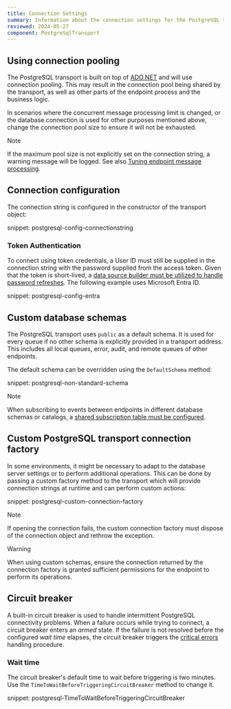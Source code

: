 ```yaml
---
title: Connection Settings
summary: Information about the connection settings for the PostgreSQL transport, including custom database schemas and circuit breakers
reviewed: 2024-05-27
component: PostgreSqlTransport
---
```


## Using connection pooling

The PostgreSQL transport is built on top of [ADO.NET](https://docs.microsoft.com/en-us/dotnet/framework/data/adonet/index) and will use connection pooling. This may result in the connection pool being shared by the transport, as well as other parts of the endpoint process and the business logic.

In scenarios where the concurrent message processing limit is changed, or the database connection is used for other purposes mentioned above, change the connection pool size to ensure it will not be exhausted.

> [!NOTE]
> If the maximum pool size is not explicitly set on the connection string, a warning message will be logged. See also [Tuning endpoint message processing](/nservicebus/operations/tuning.md).

## Connection configuration

The connection string is configured in the constructor of the transport object:

snippet: postgresql-config-connectionstring

### Token Authentication

To connect using token credentials, a User ID must still be supplied in the connection string with the password supplied from the access token. Given that the token is short-lived, a [data source builder must be utilized to handle password refreshes](https://devblogs.microsoft.com/dotnet/using-postgre-sql-with-dotnet-and-entra-id/). The following example uses Microsoft Entra ID.

snippet: postgresql-config-entra

## Custom database schemas

The PostgreSQL transport uses `public` as a default schema. It is used for every queue if no other schema is explicitly provided in a transport address. This includes all local queues, error, audit, and remote queues of other endpoints.

The default schema can be overridden using the `DefaultSchema` method:

snippet: postgresql-non-standard-schema

> [!NOTE]
> When subscribing to events between endpoints in different database schemas or catalogs, a [shared subscription table must be configured](/transports/postgresql/native-publish-subscribe.md#configure-subscription-table).

## Custom PostgreSQL transport connection factory

In some environments, it might be necessary to adapt to the database server settings or to perform additional operations. This can be done by passing a custom factory method to the transport which will provide connection strings at runtime and can perform custom actions:

snippet: postgresql-custom-connection-factory

> [!NOTE]
> If opening the connection fails, the custom connection factory must dispose of the connection object and rethrow the exception.

> [!WARNING]
> When using custom schemas, ensure the connection returned by the connection factory is granted sufficient permissions for the endpoint to perform its operations.

## Circuit breaker

A built-in circuit breaker is used to handle intermittent PostgreSQL connectivity problems. When a failure occurs while trying to connect, a circuit breaker enters an _armed_ state. If the failure is not resolved before the configured _wait time_ elapses, the circuit breaker triggers the [critical errors](/nservicebus/hosting/critical-errors.md) handling procedure.

### Wait time

The circuit breaker's default time to wait before triggering is two minutes. Use the `TimeToWaitBeforeTriggeringCircuitBreaker` method to change it.

snippet: postgresql-TimeToWaitBeforeTriggeringCircuitBreaker
